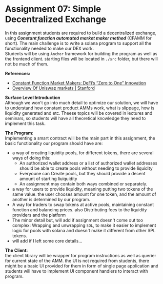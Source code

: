 # Assignment 07: Simple Decentralized Exchange

In this assignment students are required to build a decentralized exchange, using _**Constant function automated market maker method**_ (CFAMM for short). The main challenge is to write a solana program to support all the functionality needed to make our DEX work.\
Students will be using `Anchor` framework for building the program as well as the frontend client. starting files will be located in `./src` folder, but there will not be much of them.

**References:**

* [Constant Function Market Makers: DeFi’s “Zero to One” Innovation](https://medium.com/bollinger-investment-group/constant-function-market-makers-defis-zero-to-one-innovation-968f77022159)
* [Overview Of Uniswap markets | Stanford](https://arxiv.org/pdf/1911.03380.pdf)

**Surface Level Introduction**\
Although we won't go into much detail to optimize our solution, we will have to understand how constant product AMMs work, what is slippage, how is liquidity generated and etc. Theese topics will be covered in lectures and seminars, so students will have all theoretical knowledge they need to implement this task.

**The Program:**\
Implementing a smart contract will be the main part in this assignment, the basic functionality our program should have are:

* a way of creating liquidity pools, for different tokens, there are several ways of doing this:
  * An authorized wallet address or a list of authorized wallet addresses should be able to create pools without needing to provide liquidity
  * Everyoune can Create pools, but they should provide a decent amount of starting liuiquidity
  * An assignment may contain both ways combined or separately.
* a way for users to provide liquidity, meaning putting two tokens of the same value. the user chooses amount for one token, and the amount of another is determined by our program.
* A way for traders to swap tokens at active pools, maintaining constant function and balancing prices. also Distributing fees to the liquidity providers and the platform
* The minor detail but, will add if assignment doesn't come out too complex: Wrapping and unwrapping `SOL`, to make it easier to implement logic for pools with solana and doesn't make it different from other SPL tokens.
* will add if I left some core details...

**The Client:**\
the client library will be wrapper for program instructions as well as querier for current state of the AMM. the UI is not required from students, there might be a basic UI provided for them in form of single page application and students will have to implement UI component handlers to interact with program.
